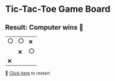 # Tic-Tac-Toe Game Board
## Result: Computer wins 🤖
|   |   |   |
|---|---|---|
|⭕ |⭕ |❌ |
|  |❌ |⭕ |
|❌ |  |  |

🔄 [Click here](EEEEEEEEE.md) to restart